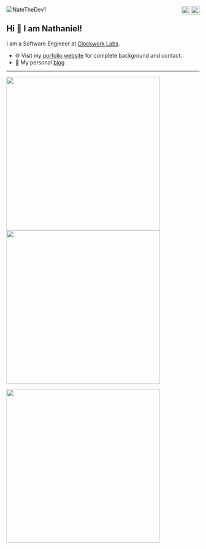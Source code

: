 <a href="https://twitter.com/NateTheWebDev" target="_blank" rel="nofollow"><img align="right" alt="Nathaniel's Twitter" width="22px" src="https://cdn.jsdelivr.net/npm/simple-icons@v3/icons/twitter.svg"/></a><a href="https://www.linkedin.com/in/nathaniel-richards-dev/" target="_blank" rel="nofollow"><img align="right" alt="Nathaniel's Linkdein" width="22px" src="https://cdn.jsdelivr.net/npm/simple-icons@v3/icons/linkedin.svg" /></a>

<p align="left"> <img src="https://komarev.com/ghpvc/?username=NateTheDev1&label=Profile%20views&color=0e75b6&style=flat" alt="NateTheDev1" /> </p>

## Hi 👋 I am Nathaniel! 
I am a Software Engineer at [Clockwork Labs](https://clockworklabs.io/). 

- 🌐 Visit my [porfolio website](https://nathanielrichards.dev) for complete background and contact.
- 👋 My personal [blog](https://blog.nathanielrichards.dev)

---
<p>
  <img src = "https://github-readme-stats.vercel.app/api?username=NateTheDev1&show_icons=true&theme=bear" width = 400>
  <img src = "https://github-readme-streak-stats.herokuapp.com?user=NateTheDev1&theme=dark&hide_border=true" width = 400>
</p
<p>
  <img src = "https://github-readme-stats.vercel.app/api/top-langs/?username=NateTheDev1&layout=compact&theme=bear&hide=Makefile" width = 400>
</p>
